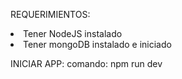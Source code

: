 REQUERIMIENTOS:
<li> Tener NodeJS instalado
<li> Tener mongoDB instalado e iniciado

INICIAR APP:
comando: npm run dev

